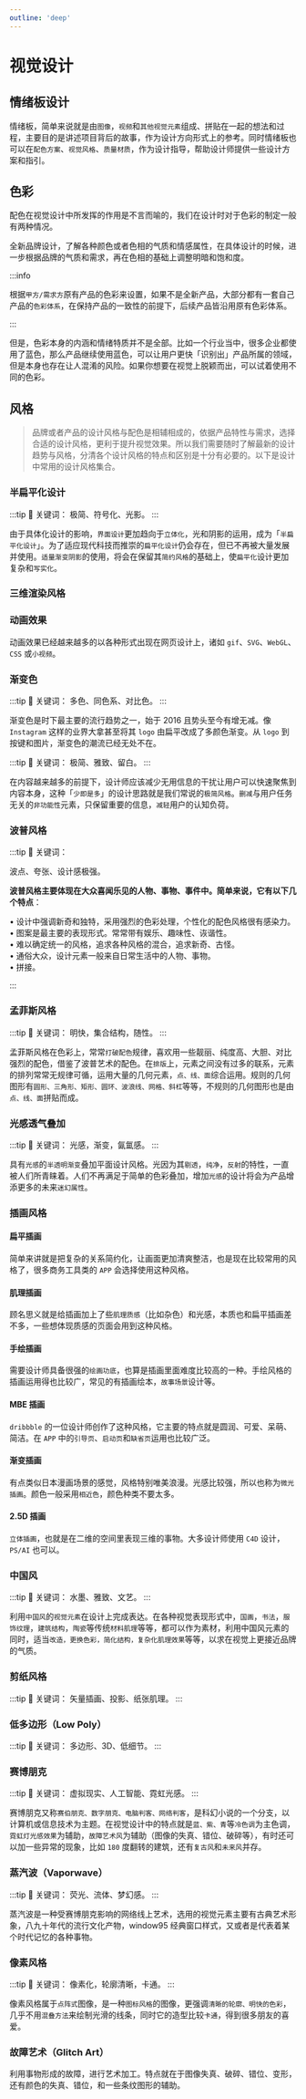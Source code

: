 ```yaml
---
outline: 'deep'
---
```


# 视觉设计

<DocImage src="ui/46.png"/>

## 情绪板设计

情绪板，简单来说就是由`图像`，`视频`和`其他视觉元素`组成、拼贴在一起的想法和过程，主要目的是讲述项目背后的故事，作为设计方向形式上的参考。同时情绪板也可以在`配色方案`、`视觉风格`、`质量材质`，作为设计指导，帮助设计师提供一些设计方案和指引。

<DocImage src="ui/47.png"/>

## 色彩

配色在视觉设计中所发挥的作用是不言而喻的，我们在设计时对于色彩的制定一般有两种情况。

全新品牌设计，了解各种颜色或者色相的气质和情感属性，在具体设计的时候，进一步根据品牌的气质和需求，再在色相的基础上调整明暗和饱和度。

<DocImage src="ui/48.png"/>

:::info

根据`甲方/需求方`原有产品的色彩来设置，如果不是全新产品，大部分都有一套自己产品的`色彩体系`，在保持产品的一致性的前提下，后续产品皆沿用原有色彩体系。

:::

但是，色彩本身的内涵和情绪特质并不是全部。比如一个行业当中，很多企业都使用了蓝色，那么产品继续使用蓝色，可以让用户更快「识别出」产品所属的领域，但是本身也存在让人混淆的风险。如果你想要在视觉上脱颖而出，可以试着使用不同的色彩。

## 风格

> 品牌或者产品的设计风格与配色是相辅相成的，依据产品特性与需求，选择合适的设计风格，更利于提升视觉效果。所以我们需要随时了解最新的设计趋势与风格，分清各个设计风格的特点和区别是十分有必要的。以下是设计中常用的设计风格集合。

### 半扁平化设计

:::tip 🔎 关键词：
极简、符号化、光影。
:::

由于具体化设计的影响，`界面设计`更加趋向于`立体化`，光和阴影的运用，成为「`半扁平化设计`」。为了适应现代科技而推崇的`扁平化设计`仍会存在，但已不再被大量发展并使用。`适量渐变阴影`的使用，将会在保留其`简约风格`的基础上，使`扁平化`设计更加复杂和`写实化`。

<DocImage src="ui/49.png"/>

### 三维渲染风格

<DocImage src="ui/50.png"/>

### 动画效果

动画效果已经越来越多的以各种形式出现在网页设计上，诸如 `gif`、`SVG`、`WebGL`、`CSS` 或`小视频`。

<DocImage src="ui/51.gif"/>

### 渐变色

:::tip 🔎 关键词：
多色、同色系、对比色。
:::

渐变色是时下最主要的流行趋势之一，始于 2016 且势头至今有增无减。像 `Instagram` 这样的业界大拿甚至将其 `logo` 由扁平改成了多颜色渐变。从 `logo` 到按键和图片，渐变色的潮流已经无处不在。

<DocImage src="ui/52.png"/>

:::tip 🔎 关键词：
极简、雅致、留白。
:::

在内容越来越多的前提下，设计师应该减少无用信息的干扰让用户可以快速聚焦到内容本身，这种「`少即是多`」的设计思路就是我们常说的`极简风格`。`删减`与用户任务无关的`非功能性`元素，只保留重要的信息，`减轻`用户的认知负荷。

<DocImage src="ui/53.png"/>

### 波普风格

:::tip 🔎 关键词：

波点、夸张、设计感极强。

**波普风格主要体现在大众喜闻乐见的人物、事物、事件中。简单来说，它有以下几个特点**：

• 设计中强调新奇和独特，采用强烈的色彩处理，个性化的配色风格很有感染力。  
• 图案是最主要的表现形式。常常带有娱乐、趣味性、诙谐性。  
• 难以确定统一的风格，追求各种风格的混合，追求新奇、古怪。  
• 通俗大众，设计元素一般来自日常生活中的人物、事物。  
• 拼接。

:::

<DocImage src="ui/54.png"/>

### 孟菲斯风格

:::tip 🔎 关键词：
明快，集合结构，随性。
:::

孟菲斯风格在色彩上，常常`打破配色`规律，喜欢用一些靓丽、纯度高、大胆、对比强烈的配色，借鉴了波普艺术的配色。在`排版`上，元素之间没有过多的联系，元素的排列常常无规律可循，运用大量的几何元素，`点、线、面`综合运用。规则的几何图形有`圆形、三角形、矩形、圆环、波浪线、网格、斜杠`等等，不规则的几何图形也是由`点、线、面`拼贴而成。

<DocImage src="ui/55.png"/>

### 光感透气叠加

:::tip 🔎 关键词：
光感，渐变，氤氲感。
:::

具有`光感`的`半透明渐变`叠加平面设计风格。光因为其`剔透`，`纯净`，`反射`的特性，一直被人们所青睐着。人们不再满足于简单的色彩叠加，增加`光感`的设计将会为产品增添更多的未来`迷幻属性`。

<DocImage src="ui/56.png"/>

### 插画风格

#### 扁平插画

简单来讲就是把复杂的关系简约化，让画面更加清爽整洁，也是现在比较常用的风格了，很多商务工具类的 `APP` 会选择使用这种风格。

<DocImage src="ui/57.png"/>

#### 肌理插画

顾名思义就是给插画加上了些`肌理质感`（比如杂色）和光感，本质也和扁平插画差不多，一些想体现质感的页面会用到这种风格。

<DocImage src="ui/58.png"/>

#### 手绘插画

需要设计师具备很强的`绘画功底`，也算是插画里面难度比较高的一种。手绘风格的插画运用得也比较广，常见的有插画绘本，`故事场景`设计等。

<DocImage src="ui/59.png"/>

#### MBE 插画

`dribbble` 的一位设计师创作了这种风格，它主要的特点就是圆润、可爱、呆萌、简洁。在 `APP` 中的`引导页`、`启动页`和`缺省页`运用也比较广泛。

<DocImage src="ui/60.png"/>

#### 渐变插画

有点类似日本漫画场景的感觉，风格特别唯美浪漫。光感比较强，所以也称为`微光插画`。颜色一般采用`相近色`，颜色种类不要太多。

<DocImage src="ui/61.png"/>

#### 2.5D 插画

`立体插画`，也就是在二维的空间里表现三维的事物。大多设计师使用 `C4D` 设计，`PS/AI` 也可以。

<DocImage src="ui/62.png"/>

### 中国风

:::tip 🔎 关键词：
水墨、雅致、文艺。
:::

利用`中国风`的`视觉元素`在设计上完成表达。在各种视觉表现形式中，`国画`，`书法`，`服饰纹理`，`建筑结构`，`陶瓷`等传统`材料肌理`等等，都可以作为素材，利用中国风元素的同时，适当`改造，更换色彩，简化结构，复杂化肌理效果`等等，以求在视觉上更接近品牌的气质。

<DocImage src="ui/63.png"/>

### 剪纸风格

:::tip 🔎 关键词：
矢量插画、投影、纸张肌理。
:::

<DocImage src="ui/64.png"/>

### 低多边形（Low Poly）

:::tip 🔎 关键词：
多边形、3D、低细节。
:::

<DocImage src="ui/65.png"/>

### 赛博朋克

:::tip 🔎 关键词：
虚拟现实、人工智能、霓虹光感。
:::

赛博朋克又称`赛伯朋克、数字朋克、电脑判客、网络判客`，是科幻小说的一个分支，以计算机或信息技术为主题。在视觉设计中的特点就是`蓝、紫、青`等`冷色调`为主色调，`霓虹灯光感效果`为辅助，`故障艺术风`为辅助（图像的失真、错位、破碎等），有时还可以加一些异常的现象，比如 `180` 度翻转的建筑，还有`复古风`和`未来风`并存。

<DocImage src="ui/66.png"/>

### 蒸汽波（Vaporwave）

:::tip 🔎 关键词：
荧光、流体、梦幻感。
:::

蒸汽波是一种受赛博朋克影响的网络线上艺术，选用的视觉元素主要有古典艺术形象，八九十年代的流行文化产物，window95 经典窗口样式，又或者是代表着某个时代记忆的各种事物。

<DocImage src="ui/67.png"/>

### 像素风格

:::tip 🔎 关键词：
像素化，轮廓清晰，卡通。
:::

像素风格属于`点阵式`图像，是一种`图标风格`的图像，更强调`清晰的轮廓、明快的色彩`，几乎不用`混叠方法`来绘制光滑的线条，同时它的造型比较`卡通`，得到很多朋友的喜爱。

<DocImage src="ui/68.png"/>

### 故障艺术（Glitch Art）

利用事物形成的故障，进行艺术加工。特点就在于图像失真、破碎、错位、变形，还有颜色的失真、错位，和一些条纹图形的辅助。

<DocImage src="ui/69.png"/>
